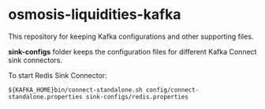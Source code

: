 # osmosis-liquidities-kafka

This repository for keeping Kafka configurations and other supporting files.

**sink-configs** folder keeps the configuration files for different Kafka Connect sink connectors.

To start Redis Sink Connector:
```
${KAFKA_HOME}bin/connect-standalone.sh config/connect-standalone.properties sink-configs/redis.properties
```
